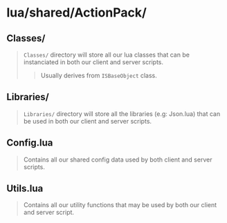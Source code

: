 # lua/shared/ActionPack/

## Classes/

> `Classes/` directory will store all our lua classes that can be instanciated in both our client and server scripts.
>
> > Usually derives from `ISBaseObject` class.

## Libraries/

> `Libraries/` directory will store all the libraries (e.g: Json.lua) that can be used in both our client and server scripts.

## Config.lua

> Contains all our shared config data used by both client and server scripts.

## Utils.lua

> Contains all our utility functions that may be used by both our client and server script.
